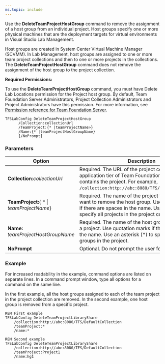 ```yaml
---
ms.topic: include
---
```


Use the **DeleteTeamProjectHostGroup** command to remove the assignment
of a host group from an individual project. Host groups specify one
or more physical machines that are the deployment targets for virtual
environments in Visual Studio Lab Management.

Host groups are created in System Center Virtual Machine Manager
(SCVMM). In Lab Management, host groups are assigned to one or more team
project collections and then to one or more projects in the
collections. The **DeleteTeamProjectHostGroup** command does not remove
the assignment of the host group to the project collection.

**Required Permissions:**

To use the **DeleteTeamProjectHostGroup** command, you must have Delete
Lab Locations permission for the Project host group. By default,
Team Foundation Server Administrators, Project Collection
Administrators and Project Administrators have this permission. For
more information, see [Permission reference for Team Foundation Server](/azure/devops/security/permissions).

    TFSLabConfig DeleteTeamProjectHostGroup
          /Collection:collectionUrl
          /TeamProject:{* |teamProjectName>}
          /Name:{* |teamProjectHostGroupName}
          [/NoPrompt]


### Parameters

| Option | Description |
| --- | --- |
| **Collection**:*collectionUrl* | Required. The URL of the project collection on the application tier of Team Foundation Server that contains the project. For example, ```/collection:http://abc:8080/TFS/DefaultCollection```.  |
| **TeamProject:**{ * &#124; *teamProjectName*} | Required. The name of the project from which you want to remove the host group. Use quotation marks if there are spaces in the name. Use an asterisk (*) to specify all projects in the project collection. |
| **Name:** *teamProjectHostGroupName* | Required. The name of the host group to delete from a project. Use quotation marks if there are spaces in the name. Use an asterisk (*) to specify all host groups in the project. |
| **NoPrompt** | Optional. Do not prompt the user for confirmation. |


### Example 

For increased readability in the example, command options are listed on
separate lines. In a command prompt window, type all options for a
command on the same line.

In the first example, all the host groups assigned to each of the team
project in the project collection are removed. In the second
example, one host group is removed from a specific project.


    REM First example
    TFSLabConfig DeleteTeamProjectLibraryShare
        /collection:http://abc:8080/TFS/DefaultCollection
        /teamProject:*
        /name:*

    REM Second example
    TFSLabConfig DeleteTeamProjectLibraryShare
        /collection:http://abc:8080/TFS/DefaultCollection
        /teamProject:Project1
        /name:hg1

